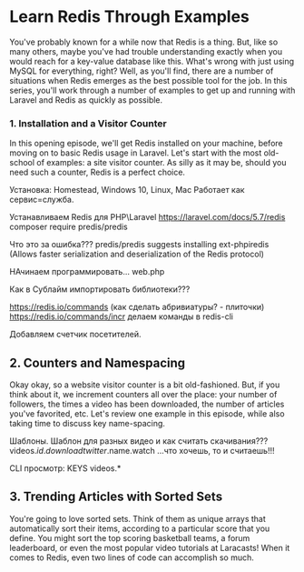 # Learn Redis Through Examples

You've probably known for a while now that Redis is a thing. But, like so many others, maybe you've had trouble understanding exactly when you would reach for a key-value database like this. What's wrong with just using MySQL for everything, right? Well, as you'll find, there are a number of situations when Redis emerges as the best possible tool for the job. In this series, you'll work through a number of examples to get up and running with Laravel and Redis as quickly as possible.

### 1. Installation and a Visitor Counter
In this opening episode, we'll get Redis installed on your machine, before moving on to basic Redis usage in Laravel. Let's start with the most old-school of examples: a site visitor counter. As silly as it may be, should you need such a counter, Redis is a perfect choice.

Установка: Homestead, Windows 10, Linux, Mac
Работает как сервис=служба.

Устанавливаем Redis для PHP\Laravel
https://laravel.com/docs/5.7/redis
composer require predis/predis

Что это за ошибка???
predis/predis suggests installing ext-phpiredis (Allows faster serialization and deserialization of the Redis protocol)

НАчинаем программировать...
web.php

Как в Сублайм импортировать библиотеки???


https://redis.io/commands (как сделать абривиатуры? - плиточки)
https://redis.io/commands/incr
делаем команды в redis-cli

Добавляем счетчик посетителей.

## 2. Counters and Namespacing
Okay okay, so a website visitor counter is a bit old-fashioned. But, if you think about it, we increment counters all over the place: your number of followers, the times a video has been downloaded, the number of articles you've favorited, etc. Let's review one example in this episode, while also taking time to discuss key name-spacing.

Шаблоны. Шаблон для разных видео и как считать скачивания???
videos.$id.download
twitter.$name.watch
...что хочешь, то и считаешь!!!

CLI
просмотр:
KEYS videos.*

## 3. Trending Articles with Sorted Sets
You're going to love sorted sets. Think of them as unique arrays that automatically sort their items, according to a particular score that you define. You might sort the top scoring basketball teams, a forum leaderboard, or even the most popular video tutorials at Laracasts! When it comes to Redis, even two lines of code can accomplish so much.
